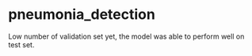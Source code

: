 # pneumonia_detection

Low number of validation set
yet, the model was able to perform well on test set. 

